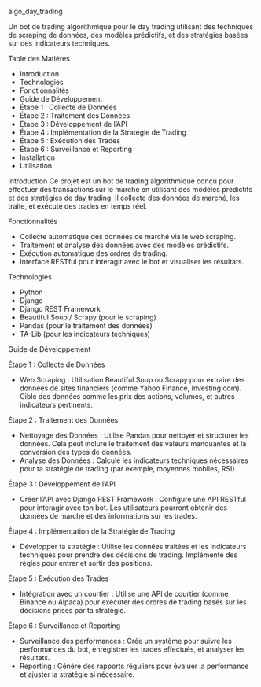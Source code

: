 algo_day_trading

Un bot de trading algorithmique pour le day trading utilisant des techniques de scraping de données, des modèles prédictifs, et des stratégies basées sur des indicateurs techniques.

Table des Matières

* Introduction
* Technologies
* Fonctionnalités
* Guide de Développement
* Étape 1 : Collecte de Données
* Étape 2 : Traitement des Données
* Étape 3 : Développement de l’API
* Étape 4 : Implémentation de la Stratégie de Trading
* Étape 5 : Exécution des Trades
* Étape 6 : Surveillance et Reporting
* Installation
* Utilisation

Introduction
Ce projet est un bot de trading algorithmique conçu pour effectuer des transactions sur le marché en utilisant des modèles prédictifs et des stratégies de day trading. Il collecte des données de marché, les traite, et exécute des trades en temps réel.

Fonctionnalités

* Collecte automatique des données de marché via le web scraping.
* Traitement et analyse des données avec des modèles prédictifs.
* Exécution automatique des ordres de trading.
* Interface RESTful pour interagir avec le bot et visualiser les résultats.

Technologies

* Python
* Django
* Django REST Framework
* Beautiful Soup / Scrapy (pour le scraping)
* Pandas (pour le traitement des données)
* TA-Lib (pour les indicateurs techniques)

Guide de Développement

Étape 1 : Collecte de Données

* Web Scraping :
	Utilisation Beautiful Soup ou Scrapy pour extraire des données de sites financiers (comme Yahoo Finance, Investing.com).
	Cible des données comme les prix des actions, volumes, et autres indicateurs pertinents.

Étape 2 : Traitement des Données

* Nettoyage des Données :
	Utilise Pandas pour nettoyer et structurer les données. Cela peut inclure le traitement des valeurs manquantes et la conversion des types de données.
* Analyse des Données :
	Calcule les indicateurs techniques nécessaires pour ta stratégie de trading (par exemple, moyennes mobiles, RSI).
 
Étape 3 : Développement de l’API

* Créer l’API avec Django REST Framework :
	Configure une API RESTful pour interagir avec ton bot. Les utilisateurs pourront obtenir des données de marché et des informations sur les trades.

Étape 4 : Implémentation de la Stratégie de Trading

* Développer ta stratégie :
	Utilise les données traitées et les indicateurs techniques pour prendre des décisions de trading.
	Implémente des règles pour entrer et sortir des positions.

Étape 5 : Exécution des Trades

* Intégration avec un courtier :
  	Utilise une API de courtier (comme Binance ou Alpaca) pour exécuter des ordres de trading basés sur les décisions prises par ta stratégie.

Étape 6 : Surveillance et Reporting

* Surveillance des performances :
	Crée un système pour suivre les performances du bot, enregistrer les trades effectués, et analyser les résultats.
* Reporting :
  	Génère des rapports réguliers pour évaluer la performance et ajuster la stratégie si nécessaire.
